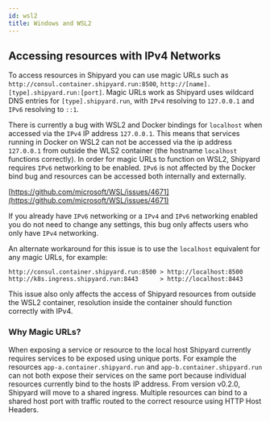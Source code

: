 ```yaml
---
id: wsl2
title: Windows and WSL2
---
```


## Accessing resources with IPv4 Networks

To access resources in Shipyard you can use magic URLs such as `http://consul.container.shipyard.run:8500`, `http://[name].[type].shipyard.run:[port]`. Magic URLs work as Shipyard uses wildcard DNS entries for `[type].shipyard.run`, with `IPv4` resolving to `127.0.0.1` and `IPv6` resolving to `::1`. 

There is currently a bug with WSL2 and Docker bindings for `localhost` when accessed via the `IPv4` IP address `127.0.0.1`. This means that services running in Docker on WSL2 can not be accessed via the ip address `127.0.0.1` from outside the WLS2 container (the hostname `localhost` functions correctly). In order for magic URLs to function on WSL2, Shipyard requires `IPv6` networking to be enabled. `IPv6` is not affected by the Docker bind bug and resources can be accessed both internally and externally.

[https://github.com/microsoft/WSL/issues/4671](https://github.com/microsoft/WSL/issues/4671)

If you already have `IPv6` networking or a `IPv4` and `IPv6` networking enabled you do not need to change any settings, this bug only affects users who only have `IPv4` networking.

An alternate workaround for this issue is to use the `localhost` equivalent for any magic URLs, for example:

```
http://consul.container.shipyard.run:8500 > http://localhost:8500
http://k8s.ingress.shipyard.run:8443      > http://localhost:8443
```

This issue also only affects the access of Shipyard resources from outside the WSL2 container, resolution inside the container should function correctly with IPv4.

### Why Magic URLs?
When exposing a service or resource to the local host Shipyard currently requires services to be exposed using unique ports. For example the resources `app-a.container.shipyard.run` and `app-b.container.shipyard.run` can not both expose their services on the same port because individual resources currently bind to the hosts IP address. From version v0.2.0, Shipyard will move to a shared ingress. Multiple resources can bind to a shared host port with traffic routed to the correct resource using HTTP Host Headers.